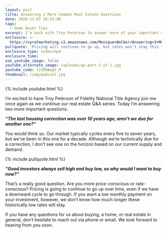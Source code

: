 ```yaml
---
layout: post
title: Answering 2 More Common Real Estate Questions
date: 2020-12-07 18:24:00
tags:
  - Home Buyer Tips
excerpt: I’m back with Troy Peterson to answer more of your important questions.
enclosure: >-
  https://vyralmarketing.s3.amazonaws.com/Monique+Walker/Answering+2+More+Common+Real+Estate+Questions.mp4
pullquote: 'Pricing will continue to go up, but rates won’t stay this low forever.'
enclosure_type: video/mp4
enclosure_time:
use_youtube_image: false
youtube_alternate_image: /uploads/qa-part-3-yt-1.jpg
youtube_code: tz3DkWwgV_M
thumbnail: /img/podcast.jpg
---
```


{% include youtube.html %}

I’m excited to have Troy Peterson of Fidelity National Title Agency join me once again as we continue our real estate Q&A series. Today I’m answering two more important questions.

***“The last housing correction was over 10 years ago, aren’t we due for another one?”***

You would think so. Our market typically cycles every five to seven years, but we’ve been in this one for a decade. Although we’re technically due for a correction, I don’t see one on the horizon based on our current supply and demand.

{% include pullquote.html %}

***“Good investors always sell high and buy low, so why would I want to buy now?”***

That’s a really good question. Are you more price-conscious or rate-conscious? Pricing is going to continue to go up over time, even if we have a downward cycle to go through. If you want a low monthly payment on your investment, however, we don’t know how much longer these historically low rates will stay.

If you have any questions for us about buying, a home, or real estate in general, don’t hesitate to reach out via phone or email. We look forward to hearing from you soon.
